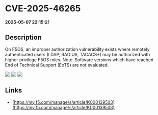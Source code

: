 # CVE-2025-46265

**2025-05-07 22:15:21**

## Description
On F5OS, an improper authorization vulnerability exists where remotely authenticated users (LDAP, RADIUS, TACACS+) may be authorized with higher privilege F5OS roles. Note: Software versions which have reached End of Technical Support (EoTS) are not evaluated.

![](https://img.shields.io/static/v1?label=Score&message=8.7&color=red)
![](https://img.shields.io/static/v1?label=Severity&message=HIGH&color=red)
![](https://img.shields.io/static/v1?label=CWE&message=Auth&color=green)

## Links
- [https://my.f5.com/manage/s/article/K000139503](https://my.f5.com/manage/s/article/K000139503)
